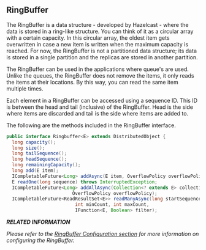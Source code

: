 ## RingBuffer


The RingBuffer is a data structure - developed by Hazelcast - where the data is stored in a ring-like structure. You can think of it as a circular array with a certain capacity. In this circular array, the oldest item gets overwritten in case a new item is written when the maximum capacity is reached. For now, the RingBuffer is not a partitioned data structure; its data is stored in a single partition and the replicas are stored in another partition.

The RingBuffer can be used in the applications where queue's are used.  Unlike the queues, the RingBuffer does not remove the items, it only reads the items at their locations. By this way, you can read the same item multiple times.

Each element in a RingBuffer can be accessed using a sequence ID. This ID is between the head and tail (inclusive) of the RingBuffer. Head is the side where items are discarded and tail is the side where items are added to.

The following are the methods included in the RingBuffer interface.

```java
public interface Ringbuffer<E> extends DistributedObject {
  long capacity();
  long size();
  long tailSequence();
  long headSequence();
  long remainingCapacity();
  long add(E item);
  ICompletableFuture<Long> addAsync(E item, OverflowPolicy overflowPolicy);
  E readOne(long sequence) throws InterruptedException;
  ICompletableFuture<Long> addAllAsync(Collection<? extends E> collection, 
                        OverflowPolicy overflowPolicy);
  ICompletableFuture<ReadResultSet<E>> readManyAsync(long startSequence, 
                         int minCount, int maxCount, 
                         IFunction<E, Boolean> filter);
```



***RELATED INFORMATION***

*Please refer to the [RingBuffer Configuration section](#ringbuffer-configuration) for more information on configuring the RingBuffer.*

